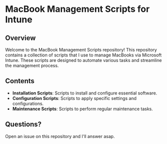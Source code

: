 # MacBook Management Scripts for Intune

## Overview

Welcome to the MacBook Management Scripts repository! This repository contains a collection of scripts that I use to manage MacBooks via Microsoft Intune. These scripts are designed to automate various tasks and streamline the management process.

## Contents

- **Installation Scripts**: Scripts to install and configure essential software.
- **Configuration Scripts**: Scripts to apply specific settings and configurations.
- **Maintenance Scripts**: Scripts to perform regular maintenance tasks.

## Questions?
Open an issue on this repository and I'll answer asap.


